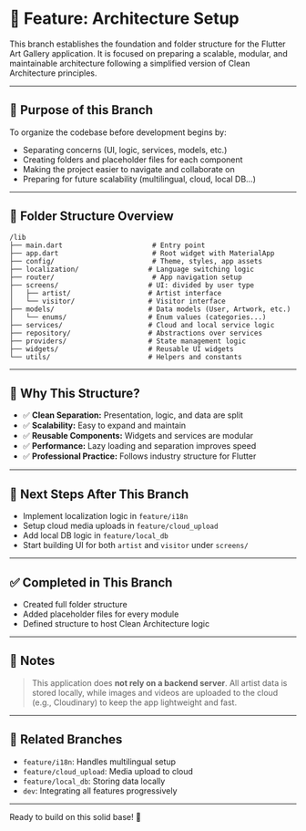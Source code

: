 # 📁 Feature: Architecture Setup

This branch establishes the foundation and folder structure for the Flutter Art Gallery application. It is focused on preparing a scalable, modular, and maintainable architecture following a simplified version of Clean Architecture principles.

---

## 🎯 Purpose of this Branch

To organize the codebase before development begins by:

* Separating concerns (UI, logic, services, models, etc.)
* Creating folders and placeholder files for each component
* Making the project easier to navigate and collaborate on
* Preparing for future scalability (multilingual, cloud, local DB...)

---

## 📂 Folder Structure Overview

```plaintext
/lib
├── main.dart                      # Entry point
├── app.dart                       # Root widget with MaterialApp
├── config/                        # Theme, styles, app assets
├── localization/                 # Language switching logic
├── router/                        # App navigation setup
├── screens/                      # UI: divided by user type
│   ├── artist/                   # Artist interface
│   └── visitor/                  # Visitor interface
├── models/                       # Data models (User, Artwork, etc.)
│   └── enums/                    # Enum values (categories...)
├── services/                     # Cloud and local service logic
├── repository/                   # Abstractions over services
├── providers/                    # State management logic
├── widgets/                      # Reusable UI widgets
└── utils/                        # Helpers and constants
```

---

## 🧠 Why This Structure?

* ✅ **Clean Separation:** Presentation, logic, and data are split
* ✅ **Scalability:** Easy to expand and maintain
* ✅ **Reusable Components:** Widgets and services are modular
* ✅ **Performance:** Lazy loading and separation improves speed
* ✅ **Professional Practice:** Follows industry structure for Flutter

---

## 🧱 Next Steps After This Branch

* Implement localization logic in `feature/i18n`
* Setup cloud media uploads in `feature/cloud_upload`
* Add local DB logic in `feature/local_db`
* Start building UI for both `artist` and `visitor` under `screens/`

---

## ✅ Completed in This Branch

* Created full folder structure
* Added placeholder files for every module
* Defined structure to host Clean Architecture logic

---

## 📌 Notes

> This application does **not rely on a backend server**. All artist data is stored locally, while images and videos are uploaded to the cloud (e.g., Cloudinary) to keep the app lightweight and fast.

---

## 📖 Related Branches

* `feature/i18n`: Handles multilingual setup
* `feature/cloud_upload`: Media upload to cloud
* `feature/local_db`: Storing data locally
* `dev`: Integrating all features progressively

---

Ready to build on this solid base! 🚀
